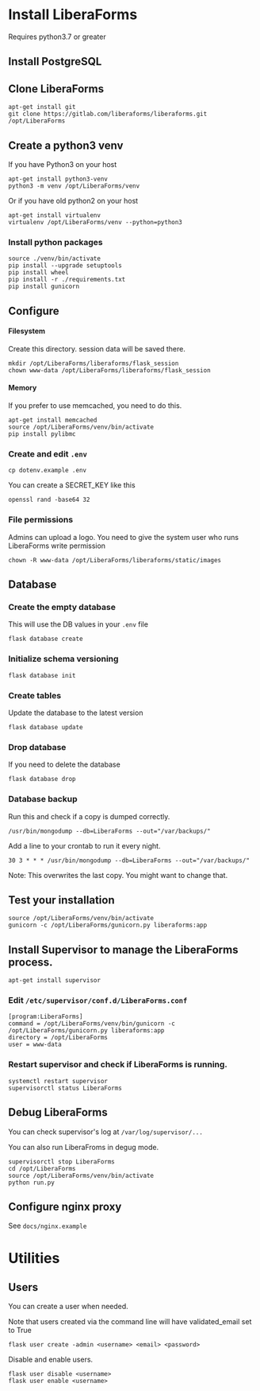 
# Install LiberaForms

Requires python3.7 or greater

## Install PostgreSQL




## Clone LiberaForms


```
apt-get install git
git clone https://gitlab.com/liberaforms/liberaforms.git /opt/LiberaForms
```

## Create a python3 venv

If you have Python3 on your host
```
apt-get install python3-venv
python3 -m venv /opt/LiberaForms/venv
```
Or if you have old python2 on your host
```
apt-get install virtualenv
virtualenv /opt/LiberaForms/venv --python=python3
```

### Install python packages
```
source ./venv/bin/activate
pip install --upgrade setuptools
pip install wheel
pip install -r ./requirements.txt
pip install gunicorn
```

## Configure

#### Filesystem
Create this directory. session data will be saved there.
```
mkdir /opt/LiberaForms/liberaforms/flask_session
chown www-data /opt/LiberaForms/liberaforms/flask_session
```

#### Memory
If you prefer to use memcached, you need to do this.
```
apt-get install memcached
source /opt/LiberaForms/venv/bin/activate
pip install pylibmc
```

### Create and edit `.env`
```
cp dotenv.example .env
```

You can create a SECRET_KEY like this
```
openssl rand -base64 32
```

### File permissions


Admins can upload a logo. You need to give the system user who runs LiberaForms write permission
```
chown -R www-data /opt/LiberaForms/liberaforms/static/images
```

## Database
### Create the empty database

This will use the DB values in your `.env` file
```
flask database create
```

### Initialize schema versioning

```
flask database init
```

### Create tables

Update the database to the latest version

```
flask database update
```

### Drop database

If you need to delete the database

```
flask database drop
```

### Database backup

Run this and check if a copy is dumped correctly.
```
/usr/bin/mongodump --db=LiberaForms --out="/var/backups/"
```

Add a line to your crontab to run it every night.
```
30 3 * * * /usr/bin/mongodump --db=LiberaForms --out="/var/backups/"
```
Note: This overwrites the last copy. You might want to change that.


## Test your installation
```
source /opt/LiberaForms/venv/bin/activate
gunicorn -c /opt/LiberaForms/gunicorn.py liberaforms:app
```

## Install Supervisor to manage the LiberaForms process.
```
apt-get install supervisor
```

### Edit `/etc/supervisor/conf.d/LiberaForms.conf`
```
[program:LiberaForms]
command = /opt/LiberaForms/venv/bin/gunicorn -c /opt/LiberaForms/gunicorn.py liberaforms:app
directory = /opt/LiberaForms
user = www-data
```

### Restart supervisor and check if LiberaForms is running.
```
systemctl restart supervisor
supervisorctl status LiberaForms
```

## Debug LiberaForms
You can check supervisor's log at `/var/log/supervisor/...`

You can also run LiberaFroms in degug mode.
```
supervisorctl stop LiberaForms
cd /opt/LiberaForms
source /opt/LiberaForms/venv/bin/activate
python run.py
```

## Configure nginx proxy
See `docs/nginx.example`


# Utilities

## Users

You can create a user when needed.

Note that users created via the command line will have validated_email set to True

```
flask user create -admin <username> <email> <password>
```

Disable and enable users.

```
flask user disable <username>
flask user enable <username>
```
